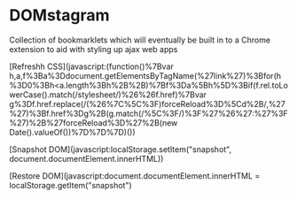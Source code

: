 DOMstagram
==========

Collection of bookmarklets which will eventually be built in to a Chrome extension to aid with styling up ajax web apps

[Refreshh CSS](javascript:(function()%7Bvar h,a,f%3Ba%3Ddocument.getElementsByTagName(%27link%27)%3Bfor(h%3D0%3Bh<a.length%3Bh%2B%2B)%7Bf%3Da%5Bh%5D%3Bif(f.rel.toLowerCase().match(/stylesheet/)%26%26f.href)%7Bvar g%3Df.href.replace(/(%26%7C%5C%3F)forceReload%3D%5Cd%2B/,%27%27)%3Bf.href%3Dg%2B(g.match(/%5C%3F/)%3F%27%26%27:%27%3F%27)%2B%27forceReload%3D%27%2B(new Date().valueOf())%7D%7D%7D)())

[Snapshot DOM](javascript:localStorage.setItem("snapshot", document.documentElement.innerHTML))

[Restore DOM](javascript:document.documentElement.innerHTML = localStorage.getItem("snapshot")
